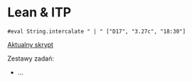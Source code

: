 # Lean & ITP

```lean
#eval String.intercalate " | " ["D17", "3.27c", "18:30"]
```

[Aktualny skrypt](https://mdbrnowski.github.io/Lean4-course/lean_itp.pdf)

Zestawy zadań:
* ...
